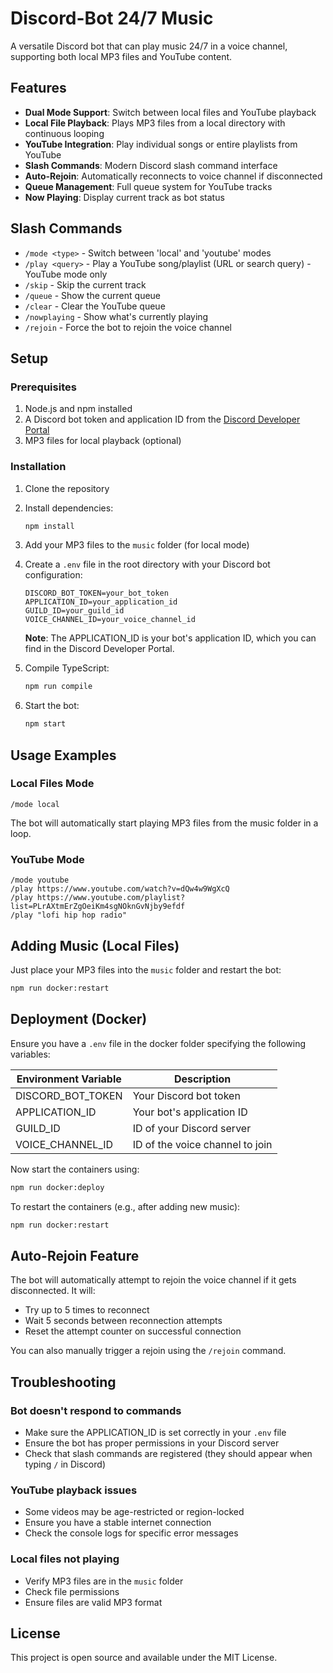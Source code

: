 # Discord-Bot 24/7 Music

A versatile Discord bot that can play music 24/7 in a voice channel, supporting both local MP3 files and YouTube content.

## Features

- **Dual Mode Support**: Switch between local files and YouTube playback
- **Local File Playback**: Plays MP3 files from a local directory with continuous looping
- **YouTube Integration**: Play individual songs or entire playlists from YouTube
- **Slash Commands**: Modern Discord slash command interface
- **Auto-Rejoin**: Automatically reconnects to voice channel if disconnected
- **Queue Management**: Full queue system for YouTube tracks
- **Now Playing**: Display current track as bot status

## Slash Commands

- `/mode <type>` - Switch between 'local' and 'youtube' modes
- `/play <query>` - Play a YouTube song/playlist (URL or search query) - YouTube mode only
- `/skip` - Skip the current track
- `/queue` - Show the current queue
- `/clear` - Clear the YouTube queue
- `/nowplaying` - Show what's currently playing
- `/rejoin` - Force the bot to rejoin the voice channel

## Setup

### Prerequisites
1. Node.js and npm installed
2. A Discord bot token and application ID from the [Discord Developer Portal](https://discord.com/developers/applications)
3. MP3 files for local playback (optional)

### Installation

1. Clone the repository
2. Install dependencies:
   ```sh
   npm install
   ```

3. Add your MP3 files to the `music` folder (for local mode)

4. Create a `.env` file in the root directory with your Discord bot configuration:
   ```env
   DISCORD_BOT_TOKEN=your_bot_token
   APPLICATION_ID=your_application_id
   GUILD_ID=your_guild_id
   VOICE_CHANNEL_ID=your_voice_channel_id
   ```
   
   **Note**: The APPLICATION_ID is your bot's application ID, which you can find in the Discord Developer Portal.

5. Compile TypeScript:
   ```sh
   npm run compile
   ```

6. Start the bot:
   ```sh
   npm start
   ```

## Usage Examples

### Local Files Mode
```
/mode local
```
The bot will automatically start playing MP3 files from the music folder in a loop.

### YouTube Mode
```
/mode youtube
/play https://www.youtube.com/watch?v=dQw4w9WgXcQ
/play https://www.youtube.com/playlist?list=PLrAXtmErZgOeiKm4sgNOknGvNjby9efdf
/play "lofi hip hop radio"
```

## Adding Music (Local Files)

Just place your MP3 files into the `music` folder and restart the bot:

```sh
npm run docker:restart
```

## Deployment (Docker)

Ensure you have a `.env` file in the docker folder specifying the following variables:

| Environment Variable | Description                     |
| -------------------- | ------------------------------- |
| DISCORD_BOT_TOKEN    | Your Discord bot token          |
| APPLICATION_ID       | Your bot's application ID       |
| GUILD_ID             | ID of your Discord server       |
| VOICE_CHANNEL_ID     | ID of the voice channel to join |

Now start the containers using:

```sh
npm run docker:deploy
```

To restart the containers (e.g., after adding new music):

```sh
npm run docker:restart
```

## Auto-Rejoin Feature

The bot will automatically attempt to rejoin the voice channel if it gets disconnected. It will:
- Try up to 5 times to reconnect
- Wait 5 seconds between reconnection attempts
- Reset the attempt counter on successful connection

You can also manually trigger a rejoin using the `/rejoin` command.

## Troubleshooting

### Bot doesn't respond to commands
- Make sure the APPLICATION_ID is set correctly in your `.env` file
- Ensure the bot has proper permissions in your Discord server
- Check that slash commands are registered (they should appear when typing `/` in Discord)

### YouTube playback issues
- Some videos may be age-restricted or region-locked
- Ensure you have a stable internet connection
- Check the console logs for specific error messages

### Local files not playing
- Verify MP3 files are in the `music` folder
- Check file permissions
- Ensure files are valid MP3 format

## License

This project is open source and available under the MIT License.